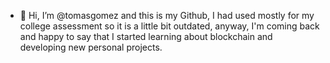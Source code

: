 - 👋 Hi, I’m @tomasgomez and this is my Github, I had used mostly for my college assessment so it is a little bit outdated, anyway, I'm coming back and happy to say that I started learning about blockchain and developing new personal projects.

